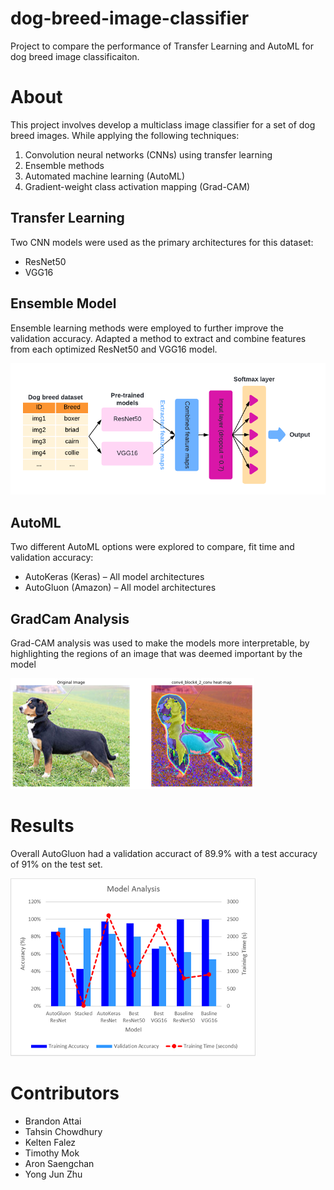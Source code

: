 # dog-breed-image-classifier
Project to compare the performance of Transfer Learning and AutoML for dog breed image classificaiton.

# About

This project involves develop a multiclass image classifier for a set of dog breed images. While applying the following techniques: 

1. Convolution neural networks (CNNs) using transfer learning
2. Ensemble methods
3. Automated machine learning (AutoML)
4. Gradient-weight class activation mapping (Grad-CAM)

## Transfer Learning
Two CNN models were used as the primary architectures for this dataset:
- ResNet50
- VGG16

## Ensemble Model
Ensemble learning methods were employed to further improve the validation accuracy. Adapted a method to extract and combine features from each optimized ResNet50 and VGG16 model. 

<img src="images/ensemble.png">

## AutoML
Two different AutoML options were explored to compare, fit time and validation accuracy:

- AutoKeras (Keras) – All model architectures
- AutoGluon (Amazon) – All model architectures

## GradCam Analysis
Grad-CAM analysis was used to make the models more interpretable, by highlighting the regions of an image that was deemed important by the model

<img src="images/gradcam.png">

# Results
Overall AutoGluon had a validation accuract of 89.9% with a test accuracy of 91% on the test set.

<img src="images/results.png">



# Contributors
- Brandon Attai
- Tahsin Chowdhury
- Kelten Falez
- Timothy Mok
- Aron Saengchan 
- Yong Jun Zhu 